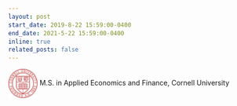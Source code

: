 ```yaml
---
layout: post
start_date: 2019-8-22 15:59:00-0400
end_date: 2021-5-22 15:59:00-0400
inline: true
related_posts: false
---
```


<a href="https://www.cornell.edu/" target="_blank"><img src="/assets/img/cornell.png" alt="Cornell" style="width:60px; height:60px; vertical-align:middle;"></a> M.S. in Applied Economics and Finance, Cornell University
